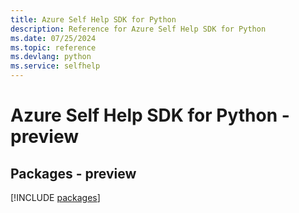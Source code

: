 ```yaml
---
title: Azure Self Help SDK for Python
description: Reference for Azure Self Help SDK for Python
ms.date: 07/25/2024
ms.topic: reference
ms.devlang: python
ms.service: selfhelp
---
```

# Azure Self Help SDK for Python - preview
## Packages - preview
[!INCLUDE [packages](self-help-index.md)]